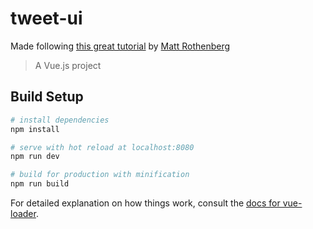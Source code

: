 # tweet-ui
Made following [this great tutorial](https://medium.freecodecamp.org/vue-js-introduction-for-people-who-know-just-enough-jquery-to-get-by-eab5aa193d77) by [Matt Rothenberg](mattrothenberg.com)

> A Vue.js project

## Build Setup

``` bash
# install dependencies
npm install

# serve with hot reload at localhost:8080
npm run dev

# build for production with minification
npm run build
```

For detailed explanation on how things work, consult the [docs for vue-loader](http://vuejs.github.io/vue-loader).

